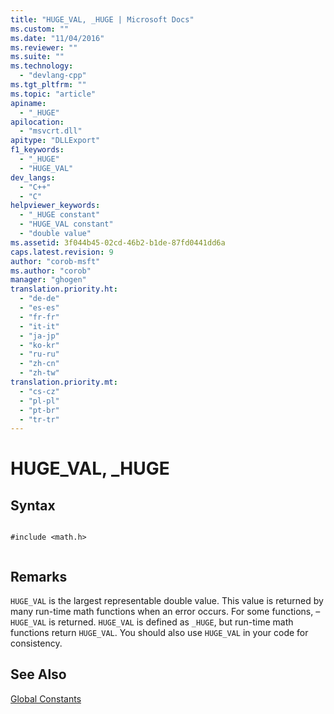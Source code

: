 ```yaml
---
title: "HUGE_VAL, _HUGE | Microsoft Docs"
ms.custom: ""
ms.date: "11/04/2016"
ms.reviewer: ""
ms.suite: ""
ms.technology: 
  - "devlang-cpp"
ms.tgt_pltfrm: ""
ms.topic: "article"
apiname: 
  - "_HUGE"
apilocation: 
  - "msvcrt.dll"
apitype: "DLLExport"
f1_keywords: 
  - "_HUGE"
  - "HUGE_VAL"
dev_langs: 
  - "C++"
  - "C"
helpviewer_keywords: 
  - "_HUGE constant"
  - "HUGE_VAL constant"
  - "double value"
ms.assetid: 3f044b45-02cd-46b2-b1de-87fd0441dd6a
caps.latest.revision: 9
author: "corob-msft"
ms.author: "corob"
manager: "ghogen"
translation.priority.ht: 
  - "de-de"
  - "es-es"
  - "fr-fr"
  - "it-it"
  - "ja-jp"
  - "ko-kr"
  - "ru-ru"
  - "zh-cn"
  - "zh-tw"
translation.priority.mt: 
  - "cs-cz"
  - "pl-pl"
  - "pt-br"
  - "tr-tr"
---
```

# HUGE_VAL, _HUGE
## Syntax  
  
```  
  
#include <math.h>  
  
```  
  
## Remarks  
 `HUGE_VAL` is the largest representable double value. This value is returned by many run-time math functions when an error occurs. For some functions, –`HUGE_VAL` is returned. `HUGE_VAL` is defined as `_HUGE`, but run-time math functions return `HUGE_VAL`. You should also use `HUGE_VAL` in your code for consistency.  
  
## See Also  
 [Global Constants](../c-runtime-library/global-constants.md)
